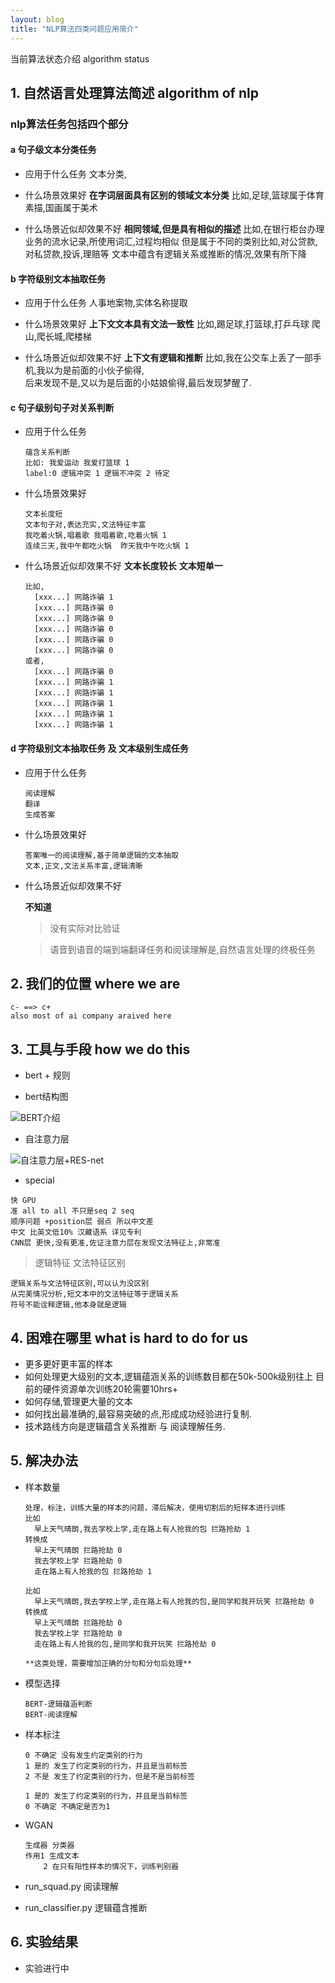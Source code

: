 ```yaml
---
layout: blog
title: "NLP算法四类问题应用简介"
---
```


当前算法状态介绍 algorithm status


## 1. 自然语言处理算法简述 algorithm of nlp
### nlp算法任务包括四个部分
#### a 句子级文本分类任务
- 应用于什么任务
  文本分类,

- 什么场景效果好
  **在字词层面具有区别的领域文本分类**
  比如,足球,篮球属于体育
  素描,国画属于美术

- 什么场景近似却效果不好
  **相同领域,但是具有相似的描述**
  比如,在银行柜台办理业务的流水记录,所使用词汇,过程均相似
  但是属于不同的类别比如,对公贷款,对私贷款,投诉,理赔等
  文本中蕴含有逻辑关系或推断的情况,效果有所下降

#### b 字符级别文本抽取任务
- 应用于什么任务
  人事地案物,实体名称提取

- 什么场景效果好
  **上下文文本具有文法一致性**
  比如,踢足球,打篮球,打乒乓球
  爬山,爬长城,爬楼梯

- 什么场景近似却效果不好
  **上下文有逻辑和推断**
  比如,我在公交车上丢了一部手机,我以为是前面的小伙子偷得,\
    后来发现不是,又以为是后面的小姑娘偷得,最后发现梦醒了.

#### c 句子级别句子对关系判断

- 应用于什么任务
  ```
  蕴含关系判断
  比如: 我爱运动 我爱打篮球 1
  label:0 逻辑冲突 1 逻辑不冲突 2 待定
  ```

- 什么场景效果好
  ```
  文本长度短
  文本句子对,表达充实,文法特征丰富
  我吃着火锅,唱着歌 我唱着歌,吃着火锅 1
  连续三天,我中午都吃火锅  昨天我中午吃火锅 1
  ```

- 什么场景近似却效果不好
  **文本长度较长**
  **文本短单一**
  ```
  比如,
    [xxx...] 网路诈骗 1
    [xxx...] 网路诈骗 0
    [xxx...] 网路诈骗 0
    [xxx...] 网路诈骗 0
    [xxx...] 网路诈骗 0
    [xxx...] 网路诈骗 0
  或者,
    [xxx...] 网路诈骗 0
    [xxx...] 网路诈骗 1
    [xxx...] 网路诈骗 1
    [xxx...] 网路诈骗 1
    [xxx...] 网路诈骗 1
    [xxx...] 网路诈骗 1
  ```
  
#### d 字符级别文本抽取任务 及 文本级别生成任务
- 应用于什么任务
  ```
  阅读理解
  翻译
  生成答案
  ```

- 什么场景效果好
  ```
  答案唯一的阅读理解,基于简单逻辑的文本抽取
  文本,正文,文法关系丰富,逻辑清晰
  ```

- 什么场景近似却效果不好

  **不知道**

  > 没有实际对比验证

  > 语音到语音的端到端翻译任务和阅读理解是,自然语言处理的终极任务

## 2. 我们的位置 where we are
  ```
  c- ==> c+ 
  also most of ai company araived here
  ```

## 3. 工具与手段 how we do this
  - bert + 规则

  - bert结构图

![BERT介绍](https://www.jianshu.com/p/d7ce41b58801)
 
  - 自注意力层

![自注意力层+RES-net](https://upload-images.jianshu.io/upload_images/14927967-2056c387bd0da3c3.png?imageMogr2/auto-orient/strip|imageView2/2/w/1112/format/webp)

  - special
  ```
  快 GPU
  准 all to all 不只是seq 2 seq
  顺序问题 +position层 弱点 所以中文差
  中文 比英文低10% 汉藏语系 详见专利
  CNN层 更快,没有更准,佐证注意力层在发现文法特征上,非常准
  ```

  > 逻辑特征 文法特征区别

  ```
  逻辑关系与文法特征区别,可以认为没区别
  从完美情况分析,短文本中的文法特征等于逻辑关系
  符号不能诠释逻辑,他本身就是逻辑
  ```
  
## 4. 困难在哪里 what is hard to do for us
  - 更多更好更丰富的样本
  - 如何处理更大级别的文本,逻辑蕴涵关系的训练数目都在50k-500k级别往上
      目前的硬件资源单次训练20轮需要10hrs+
  - 如何存储,管理更大量的文本
  - 如何找出最准确的,最容易突破的点,形成成功经验进行复制.
  - 技术路线方向是逻辑蕴含关系推断 与 阅读理解任务.

## 5. 解决办法
  - 样本数量
    ```
    处理，标注，训练大量的样本的问题，滞后解决，使用切割后的短样本进行训练
    比如
      早上天气晴朗,我去学校上学,走在路上有人抢我的包 拦路抢劫 1 
    转换成 
      早上天气晴朗 拦路抢劫 0 
      我去学校上学 拦路抢劫 0 
      走在路上有人抢我的包 拦路抢劫 1 

    比如
      早上天气晴朗,我去学校上学,走在路上有人抢我的包,是同学和我开玩笑 拦路抢劫 0 
    转换成 
      早上天气晴朗 拦路抢劫 0 
      我去学校上学 拦路抢劫 0 
      走在路上有人抢我的包,是同学和我开玩笑 拦路抢劫 0 

    **这类处理，需要增加正确的分句和分句后处理**
    ```

  - 模型选择
    ```
    BERT-逻辑蕴涵判断
    BERT-阅读理解
    ```

  - 样本标注
    ```
    0 不确定 没有发生约定类别的行为
    1 是的 发生了约定类别的行为，并且是当前标签
    2 不是 发生了约定类别的行为，但是不是当前标签

    1 是的 发生了约定类别的行为，并且是当前标签
    0 不确定 不确定是否为1
    ```

  - WGAN
    ```
    生成器 分类器
    作用1 生成文本
        2 在只有阳性样本的情况下，训练判别器
    ```

  - run_squad.py 阅读理解
  - run_classifier.py 逻辑蕴含推断

## 6. 实验结果
  - 实验进行中









